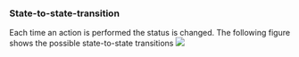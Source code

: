 ### State-to-state-transition
Each time an action is performed the status is changed. The following figure shows the possible state-to-state transitions
<img src="https://github.com/sfl0r3nz05/NLP-DLT/blob/main/images/states_diagram.png">